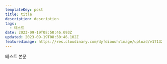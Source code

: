 ```yaml
---
templateKey: post
title: title
description: description
tags:
  - 테스트
date: 2023-09-19T08:50:46.093Z
updated: 2023-09-19T08:50:46.102Z
featuredimage: https://res.cloudinary.com/dyfdioouh/image/upload/v1713266121/dog_fepvi0.jpg
---
```


테스트 본문
